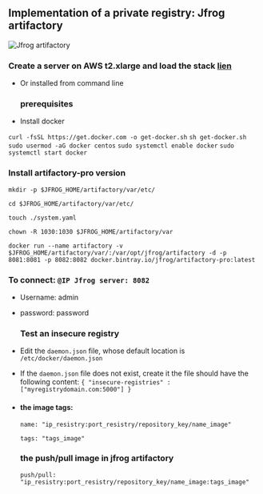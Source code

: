 ## Implementation of a private registry: Jfrog artifactory

![Jfrog artifactory](https://cdn.opsmatters.com/sites/default/files/logos/jfrog-logo.png)
  ### Create a server on AWS **t2.xlarge** and load the stack [lien](https://github.com/AbdoulRahimBarry/artifactory)

* Or installed from command line
  
  ### prerequisites

* Install docker

`curl -fsSL https://get.docker.com -o get-docker.sh`
`sh get-docker.sh`
`sudo usermod -aG docker centos`
`sudo systemctl enable docker`
`sudo systemctl start docker`
  
  ### Install artifactory-pro version
  
   `mkdir -p $JFROG_HOME/artifactory/var/etc/`

   `cd $JFROG_HOME/artifactory/var/etc/`

   `touch ./system.yaml`

   `chown -R 1030:1030 $JFROG_HOME/artifactory/var`

   `docker run --name artifactory -v $JFROG_HOME/artifactory/var/:/var/opt/jfrog/artifactory -d -p 8081:8081 -p 8082:8082 docker.bintray.io/jfrog/artifactory-pro:latest`
  
  ### To connect: `@IP Jfrog server: 8082`

* Username: admin

* password: password
  
  ### Test an insecure registry

* Edit the `daemon.json` file, whose default location is `/etc/docker/daemon.json`

* If the `daemon.json` file does not exist, create it
  the file should have the following content:
  `{
  "insecure-registries" : ["myregistrydomain.com:5000"]
  }`

* #### the image tags:
  
   `name: "ip_resistry:port_resistry/repository_key/name_image"`

   `tags: "tags_image"`
  
  ### the push/pull image in jfrog artifactory
  
  `push/pull: "ip_resistry:port_resistry/repository_key/name_image:tags_image"`


